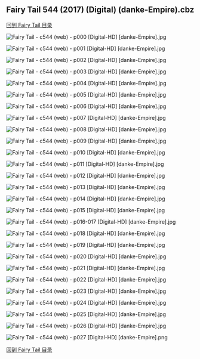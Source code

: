 ## Fairy Tail 544 (2017) (Digital) (danke-Empire).cbz


[回到 Fairy Tail 目录](https://github.com/alicewish/markdown/blob/master/series/Fairy-Tail.md)


![Fairy Tail - c544 (web) - p000 [Digital-HD] [danke-Empire].jpg](https://wx1.sinaimg.cn/large/6a9fdecagy1fokvyvhvouj21j82cwkjl.jpg)

![Fairy Tail - c544 (web) - p001 [Digital-HD] [danke-Empire].jpg](https://wx1.sinaimg.cn/large/6a9fdecagy1fokvyzb3k9j21kl2cw772.jpg)

![Fairy Tail - c544 (web) - p002 [Digital-HD] [danke-Empire].jpg](https://wx1.sinaimg.cn/large/6a9fdecagy1fokvzanya7j21kl2cwkjl.jpg)

![Fairy Tail - c544 (web) - p003 [Digital-HD] [danke-Empire].jpg](https://wx1.sinaimg.cn/large/6a9fdecagy1fokvzhx6qdj21kl2cwkjl.jpg)

![Fairy Tail - c544 (web) - p004 [Digital-HD] [danke-Empire].jpg](https://wx1.sinaimg.cn/large/6a9fdecagy1fokvzpqorhj21kl2cwqv5.jpg)

![Fairy Tail - c544 (web) - p005 [Digital-HD] [danke-Empire].jpg](https://wx1.sinaimg.cn/large/6a9fdecagy1fokvzvpcsej21kl2cwhdt.jpg)

![Fairy Tail - c544 (web) - p006 [Digital-HD] [danke-Empire].jpg](https://wx1.sinaimg.cn/large/6a9fdecagy1fokw01ff4bj21kl2cwb29.jpg)

![Fairy Tail - c544 (web) - p007 [Digital-HD] [danke-Empire].jpg](https://wx1.sinaimg.cn/large/6a9fdecagy1fokw08gg1yj21kl2cwhdt.jpg)

![Fairy Tail - c544 (web) - p008 [Digital-HD] [danke-Empire].jpg](https://wx1.sinaimg.cn/large/6a9fdecagy1fokw0eshgej21kl2cwqv5.jpg)

![Fairy Tail - c544 (web) - p009 [Digital-HD] [danke-Empire].jpg](https://wx1.sinaimg.cn/large/6a9fdecagy1fokw0lmarij21kl2cwu0x.jpg)

![Fairy Tail - c544 (web) - p010 [Digital-HD] [danke-Empire].jpg](https://wx1.sinaimg.cn/large/6a9fdecagy1fokw0yh2sej21kl2cwnpd.jpg)

![Fairy Tail - c544 (web) - p011 [Digital-HD] [danke-Empire].jpg](https://wx1.sinaimg.cn/large/6a9fdecagy1fokw14o17zj21kl2cwe81.jpg)

![Fairy Tail - c544 (web) - p012 [Digital-HD] [danke-Empire].jpg](https://wx1.sinaimg.cn/large/6a9fdecagy1fokw1blnonj21kl2cwnpd.jpg)

![Fairy Tail - c544 (web) - p013 [Digital-HD] [danke-Empire].jpg](https://wx1.sinaimg.cn/large/6a9fdecagy1fokw1i7xelj21kl2cwnpd.jpg)

![Fairy Tail - c544 (web) - p014 [Digital-HD] [danke-Empire].jpg](https://wx1.sinaimg.cn/large/6a9fdecagy1fokw1ppusdj21kl2cwb2a.jpg)

![Fairy Tail - c544 (web) - p015 [Digital-HD] [danke-Empire].jpg](https://wx1.sinaimg.cn/large/6a9fdecagy1fokw1wkk85j21kl2cwqv5.jpg)

![Fairy Tail - c544 (web) - p016-017 [Digital-HD] [danke-Empire].jpg](https://wx1.sinaimg.cn/large/6a9fdecagy1fokw27g6nrj21kw16ob2b.jpg)

![Fairy Tail - c544 (web) - p018 [Digital-HD] [danke-Empire].jpg](https://wx1.sinaimg.cn/large/6a9fdecagy1fokw2csehej21kl2cwe4w.jpg)

![Fairy Tail - c544 (web) - p019 [Digital-HD] [danke-Empire].jpg](https://wx1.sinaimg.cn/large/6a9fdecagy1fokw2hz92nj21kl2cw1kx.jpg)

![Fairy Tail - c544 (web) - p020 [Digital-HD] [danke-Empire].jpg](https://wx1.sinaimg.cn/large/6a9fdecagy1fokw2ppaitj21kl2cw1kx.jpg)

![Fairy Tail - c544 (web) - p021 [Digital-HD] [danke-Empire].jpg](https://wx1.sinaimg.cn/large/6a9fdecagy1fokw2xfgikj21kl2cwnpd.jpg)

![Fairy Tail - c544 (web) - p022 [Digital-HD] [danke-Empire].jpg](https://wx1.sinaimg.cn/large/6a9fdecagy1fokw33h7n0j21kl2cwe81.jpg)

![Fairy Tail - c544 (web) - p023 [Digital-HD] [danke-Empire].jpg](https://wx1.sinaimg.cn/large/6a9fdecagy1fokw3dyts7j21kl2cwnpd.jpg)

![Fairy Tail - c544 (web) - p024 [Digital-HD] [danke-Empire].jpg](https://wx1.sinaimg.cn/large/6a9fdecagy1fokw3nanrnj21kl2cwe81.jpg)

![Fairy Tail - c544 (web) - p025 [Digital-HD] [danke-Empire].jpg](https://wx1.sinaimg.cn/large/6a9fdecagy1fokw3vhprij21kl2cwnpd.jpg)

![Fairy Tail - c544 (web) - p026 [Digital-HD] [danke-Empire].jpg](https://wx1.sinaimg.cn/large/6a9fdecagy1fokw42jrt3j21kl2cw1kx.jpg)

![Fairy Tail - c544 (web) - p027 [Digital-HD] [danke-Empire].png](https://wx1.sinaimg.cn/large/6a9fdecagy1fokqnzq970j21kl2cw0np.jpg)

[回到 Fairy Tail 目录](https://github.com/alicewish/markdown/blob/master/series/Fairy-Tail.md)

